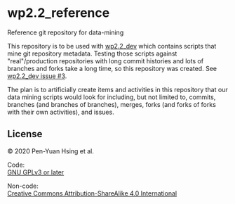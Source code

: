 # wp2.2_reference

Reference git repository for data-mining

This repository is to be used with [wp2.2_dev](https://github.com/OPEN-NEXT/wp2.2_dev) which contains scripts that mine git repository metadata. Testing those scripts against "real"/production repositories with long commit histories and lots of branches and forks take a long time, so this repository was created. See [wp2.2_dev issue #3](https://github.com/OPEN-NEXT/wp2.2_dev/issues/3).

The plan is to artificially create items and activities in this repository that our data mining scripts would look for including, but not limited to, commits, branches (and branches of branches), merges, forks (and forks of forks with their own activities), and issues.

## License

© 2020 Pen-Yuan Hsing et al.

Code: \
[GNU GPLv3 or later](../LICENSE)

Non-code: \
[Creative Commons Attribution-ShareAlike 4.0 International](https://creativecommons.org/licenses/by-sa/4.0/)
